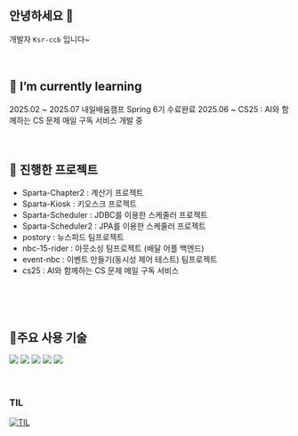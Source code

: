 ## 안녕하세요 👋
개발자 `Ksr-ccb` 입니다~
<br>
<br>
<br>
## 🌱 I’m currently learning
2025.02 ~ 2025.07 내일배움캠프 Spring 6기 수료완료
2025.06 ~ CS25 : AI와 함께하는 CS 문제 매일 구독 서비스 개발 중
<br>
<br>
<br>
## 📃 진행한 프로젝트
- Sparta-Chapter2 : 계산기 프로젝트
- Sparta-Kiosk : 키오스크 프로젝트
- Sparta-Scheduler : JDBC를 이용한 스케줄러 프로젝트
- Sparta-Scheduler2 : JPA를 이용한 스케줄러 프로젝트
- postory : 뉴스피드 팀프로젝트
- nbc-15-rider : 아웃소싱 팀프로젝트 (배달 어플 백엔드)
- event-nbc : 이벤트 만들기(동시성 제어 테스트) 팀프로젝트
- cs25 : AI와 함께하는 CS 문제 메일 구독 서비스
<br>
<br>
<br>

## 🔧주요 사용 기술
![](https://img.shields.io/badge/IntelliJ_IDEA-000000.svg?style=for-the-badge&logo=intellij-idea&logoColor=white)
![](https://img.shields.io/badge/C%23-239120?style=for-the-badge&logo=c-sharp&logoColor=white)
![](https://img.shields.io/badge/Java-ED8B00?style=for-the-badge&logo=openjdk&logoColor=white)
<img src="https://img.shields.io/badge/mysql-4479A1?style=for-the-badge&logo=mysql&logoColor=white"> 
<img src="https://img.shields.io/badge/spring-6DB33F?style=for-the-badge&logo=spring&logoColor=white"> 
<br>
<br>
<br>

### TIL
[![TIL](https://github.com/user-attachments/assets/854be3f3-0cd4-4d4d-9a63-d4895905106f)](https://velog.io/@tofha054/posts)
